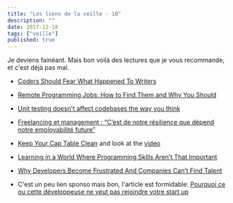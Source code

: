 ```yaml
---
title: "Les liens de la veille - 10"
description: ""
date: 2017-12-18
tags: ["veille"]
published: true
---
```


Je deviens fainéant. Mais bon voilà des lectures que je vous recommande, et c'est déjà pas mal.

- [Coders Should Fear What Happened To Writers](https://medium.com/@melissamcewen/coders-should-fear-what-happened-to-writers-d87a895b03db)

- [Remote Programming Jobs: How to Find Them and Why You Should](https://www.daedtech.com/find-remote-programming-jobs/)

- [Unit testing doesn't affect codebases the way you think](https://blog.ndepend.com/unit-testing-affect-codebases/)

- [Freelancing et management : “C’est de notre résilience que dépend notre employabilité future”](https://medium.com/futur-du-travail/freelancing-et-management-cest-de-notre-r%C3%A9silience-que-d%C3%A9pend-notre-employabilit%C3%A9-future-5bee65f6f80d)

- [Keep Your Cap Table Clean](https://salon.thefamily.co/keep-your-cap-table-clean-5e3cb26ea433)
and look at the [video](https://www.youtube.com/watch?v=IMSxYa1dtgE)

- [Learning in a World Where Programming Skills Aren’t That Important](https://www.daedtech.com/programming-skills-arent-important/)

- [Why Developers Become Frustrated And Companies Can’t Find Talent ](https://medium.com/@fagnerbrack/why-developers-become-frustrated-and-companies-cant-find-talent-c4114d8b72ac)

- C'est un peu lien sponso mais bon, l'article est formidable: [Pourquoi ce ou cette développeuse ne veut pas rejoindre votre start up](https://medium.com/@sebastien.carceles/pourquoi-ce-ou-cette-d%C3%A9veloppeuse-ne-veut-pas-rejoindre-votre-start-up-cda736473f65)

  